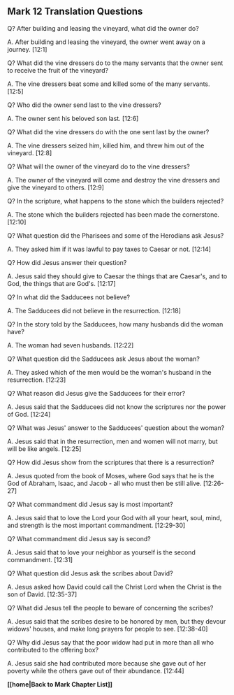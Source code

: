 ## Mark 12 Translation Questions ##

Q? After building and leasing the vineyard, what did the owner do?

A. After building and leasing the vineyard, the owner went away on a journey. [12:1]

Q? What did the vine dressers do to the many servants that the owner sent to receive the fruit of the vineyard?

A. The vine dressers beat some and killed some of the many servants. [12:5]

Q? Who did the owner send last to the vine dressers?

A. The owner sent his beloved son last. [12:6]

Q? What did the vine dressers do with the one sent last by the owner?

A. The vine dressers seized him, killed him, and threw him out of the vineyard. [12:8]

Q? What will the owner of the vineyard do to the vine dressers?

A. The owner of the vineyard will come and destroy the vine dressers and give the vineyard to others. [12:9]

Q? In the scripture, what happens to the stone which the builders rejected?

A. The stone which the builders rejected has been made the cornerstone. [12:10]

Q? What question did the Pharisees and some of the Herodians ask Jesus?

A. They asked him if it was lawful to pay taxes to Caesar or not. [12:14]

Q? How did Jesus answer their question?

A. Jesus said they should give to Caesar the things that are Caesar's, and to God, the things that are God's. [12:17]

Q? In what did the Sadducees not believe?

A. The Sadducees did not believe in the resurrection. [12:18]

Q? In the story told by the Sadducees, how many husbands did the woman have?

A. The woman had seven husbands. [12:22]

Q? What question did the Sadducees ask Jesus about the woman?

A. They asked which of the men would be the woman's husband in the resurrection. [12:23]

Q? What reason did Jesus give the Sadducees for their error?

A. Jesus said that the Sadducees did not know the scriptures nor the power of God. [12:24]

Q? What was Jesus' answer to the Sadducees' question about the woman?

A. Jesus said that in the resurrection, men and women will not marry, but will be like angels. [12:25]

Q? How did Jesus show from the scriptures that there is a resurrection?

A. Jesus quoted from the book of Moses, where God says that he is the God of Abraham, Isaac, and Jacob - all who must then be still alive. [12:26-27]

Q? What commandment did Jesus say is most important?

A. Jesus said that to love the Lord your God with all your heart, soul, mind, and strength is the most important commandment. [12:29-30]

Q? What commandment did Jesus say is second?

A. Jesus said that to love your neighbor as yourself is the second commandment. [12:31]

Q? What question did Jesus ask the scribes about David?

A. Jesus asked how David could call the Christ Lord when the Christ is the son of David. [12:35-37]

Q? What did Jesus tell the people to beware of concerning the scribes?

A. Jesus said that the scribes desire to be honored by men, but they devour widows' houses, and make long prayers for people to see. [12:38-40]

Q? Why did Jesus say that the poor widow had put in more than all who contributed to the offering box?

A. Jesus said she had contributed more because she gave out of her poverty while the others gave out of their abundance. [12:44]

__[[home|Back to Mark Chapter List]]__

